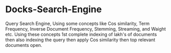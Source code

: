 # Docks-Search-Engine
Query Search Engine, Using some concepts like Cos similarity, Term Frequency, Inverse Document Frequency, Stemming, Streaming, and Waight etc. Using these concepts 1st complete indexing of lakh's of documents then also indexing the query then apply Cos similarity then top relevant documents open.
